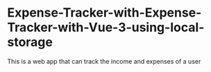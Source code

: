 # Expense-Tracker-with-Expense-Tracker-with-Vue-3-using-local-storage
This is a web app that can track the income and expenses of a user
